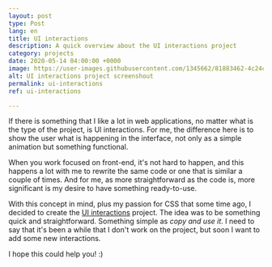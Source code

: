```yaml
---
layout: post
type: Post
lang: en
title: UI interactions
description: A quick overview about the UI interactions project
category: projects
date: 2020-05-14 04:00:00 +0000
image: https://user-images.githubusercontent.com/1345662/81883462-4c24c300-9563-11ea-868b-6e74bc3638b9.png
alt: UI interactions project screenshout
permalink: ui-interactions
ref: ui-interactions

---
```

If there is something that I like a lot in web applications, no matter what is the type of the project, is UI interactions. For me, the difference here is to show the user what is happening in the interface, not only as a simple animation but something functional.  
  
When you work focused on front-end, it's not hard to happen, and this happens a lot with me to rewrite the same code or one that is similar a couple of times. And for me, as more straightforward as the code is, more significant is my desire to have something ready-to-use.  
  
With this concept in mind, plus my passion for CSS that some time ago, I decided to create the [UI interactions](https://raphaelfabeni.com/ui-interactions) project. The idea was to be something quick and straightforward. Something simple as _copy and use it_. I need to say that it's been a while that I don't work on the project, but soon I want to add some new interactions.  
  
I hope this could help you! :)